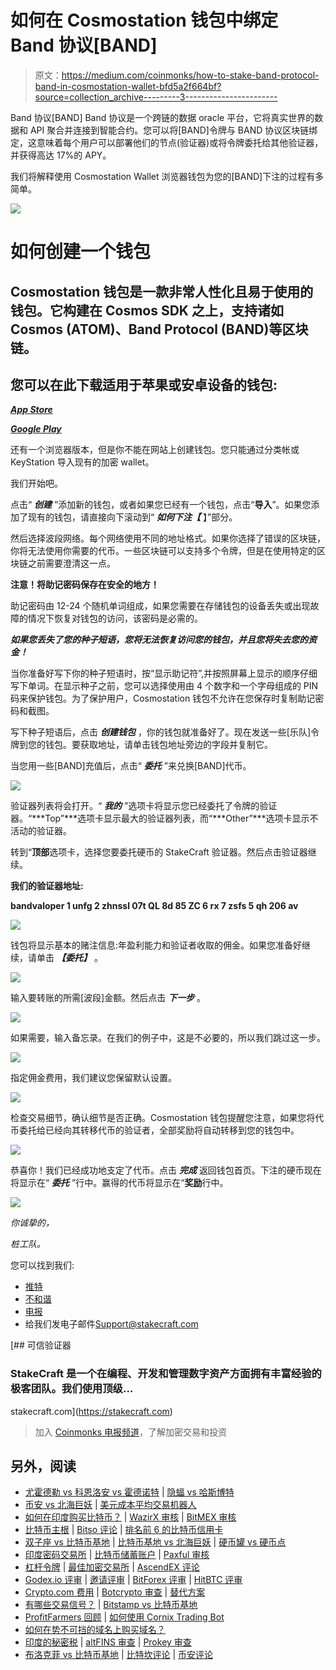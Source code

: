 # 如何在 Cosmostation 钱包中绑定 Band 协议[BAND]

> 原文：<https://medium.com/coinmonks/how-to-stake-band-protocol-band-in-cosmostation-wallet-bfd5a2f664bf?source=collection_archive---------3----------------------->

Band 协议[BAND] Band 协议是一个跨链的数据 oracle 平台，它将真实世界的数据和 API 聚合并连接到智能合约。您可以将[BAND]令牌与 BAND 协议区块链绑定，这意味着每个用户可以部署他们的节点(验证器)或将令牌委托给其他验证器，并获得高达 17%的 APY。

我们将解释使用 Cosmostation Wallet 浏览器钱包为您的[BAND]下注的过程有多简单。

![](img/987047cd0f0e74208de70e5bcfc98563.png)

# 如何创建一个钱包

## **Cosmostation 钱包是一款非常人性化且易于使用的钱包。它构建在 Cosmos SDK 之上，支持诸如 Cosmos (ATOM)、Band Protocol (BAND)等区块链。**

## 您可以在此下载适用于苹果或安卓设备的钱包:

[***App Store***](https://itunes.apple.com/app/cosmostation/id1459830339?mt=8)

[***Google Play***](https://play.google.com/store%20/apps/details?id=wannabit.io.cosmostaion)

还有一个浏览器版本，但是你不能在网站上创建钱包。您只能通过分类帐或 KeyStation 导入现有的加密 wallet。

我们开始吧。

点击“ ***创建*** ”添加新的钱包，或者如果您已经有一个钱包，点击“**导入**”。如果您添加了现有的钱包，请直接向下滚动到“ ***如何下注【*** 】”部分。

然后选择波段网络。每个网络使用不同的地址格式。如果你选择了错误的区块链，你将无法使用你需要的代币。一些区块链可以支持多个令牌，但是在使用特定的区块链之前需要澄清这一点。

**注意！将助记密码保存在安全的地方！**

助记密码由 12-24 个随机单词组成，如果您需要在存储钱包的设备丢失或出现故障的情况下恢复对钱包的访问，该密码是必需的。

***如果您丢失了您的种子短语，您将无法恢复访问您的钱包，并且您将失去您的资金！***

当你准备好写下你的种子短语时，按“显示助记符”,并按照屏幕上显示的顺序仔细写下单词。在显示种子之前，您可以选择使用由 4 个数字和一个字母组成的 PIN 码来保护钱包。为了保护用户，Cosmostation 钱包不允许在您保存时复制助记密码和截图。

写下种子短语后，点击 ***创建钱包*** ，你的钱包就准备好了。现在发送一些[乐队]令牌到您的钱包。要获取地址，请单击钱包地址旁边的字段并复制它。

当您用一些[BAND]充值后，点击“ ***委托*** ”来兑换[BAND]代币。

![](img/e4c0ed5a832f1b650bc88e43fba2201b.png)

验证器列表将会打开。“ ***我的*** ”选项卡将显示您已经委托了令牌的验证器。“***Top”***选项卡显示最大的验证器列表，而“***Other”***选项卡显示不活动的验证器。

转到“**顶部**选项卡，选择您要委托硬币的 StakeCraft 验证器。然后点击验证器继续。

**我们的验证器地址:**

**bandvaloper 1 unfg 2 zhnssl 07t QL 8d 85 ZC 6 rx 7 zsfs 5 qh 206 av**

![](img/373b8b22b30c6023bf6aa97981b78348.png)

钱包将显示基本的赌注信息:年盈利能力和验证者收取的佣金。如果您准备好继续，请单击 ***【委托】*** 。

![](img/e35dabef163849658c326b37eca6db73.png)

输入要转账的所需[波段]金额。然后点击 ***下一步*** 。

![](img/d16613e2441d799dd71f080b06e3b46d.png)

如果需要，输入备忘录。在我们的例子中，这是不必要的，所以我们跳过这一步。

![](img/d30d3836ef4ab2bb162cd9433e5ab90b.png)

指定佣金费用，我们建议您保留默认设置。

![](img/d0986335b05100714643af6376c4645f.png)

检查交易细节，确认细节是否正确。Cosmostation 钱包提醒您注意，如果您将代币委托给已经向其转移代币的验证者，全部奖励将自动转移到您的钱包中。

![](img/7fed8fbf5ae0661e82c411868d154e2d.png)

恭喜你！我们已经成功地支定了代币。点击 ***完成*** 返回钱包首页。下注的硬币现在将显示在“ ***委托*** ”行中。赢得的代币将显示在“**奖励**行中。

![](img/4f98f2c7b5049c3214f4f5ed3d4e8622.png)

*你诚挚的，*

*桩工队。*

您可以找到我们:

*   [推特](https://twitter.com/stakecraft)
*   [不和谐](https://discord.gg/xkYnNYV4qH)
*   [电报](https://t.me/stakecraft)
*   给我们发电子邮件[Support@stakecraft.com](mailto:Support@stakecraft.com)

[](https://stakecraft.com) [## 可信验证器

### StakeCraft 是一个在编程、开发和管理数字资产方面拥有丰富经验的极客团队。我们使用顶级…

stakecraft.com\](https://stakecraft.com) 

> 加入 [Coinmonks 电报频道](https://t.me/coincodecap)，了解加密交易和投资

## 另外，阅读

*   [尤霍德勒 vs 科恩洛安 vs 霍德诺特](/coinmonks/youhodler-vs-coinloan-vs-hodlnaut-b1050acde55a) | [隐蝠 vs 哈斯博特](https://blog.coincodecap.com/cryptohopper-vs-haasbot)
*   [币安 vs 北海巨妖](https://blog.coincodecap.com/binance-vs-kraken) | [美元成本平均交易机器人](https://blog.coincodecap.com/pionex-dca-bot)
*   [如何在印度购买比特币？](/coinmonks/buy-bitcoin-in-india-feb50ddfef94) | [WazirX 审核](/coinmonks/wazirx-review-5c811b074f5b) | [BitMEX 审核](https://blog.coincodecap.com/bitmex-review)
*   [比特币主根](https://blog.coincodecap.com/bitcoin-taproot) | [Bitso 评论](https://blog.coincodecap.com/bitso-review) | [排名前 6 的比特币信用卡](/coinmonks/bitcoin-credit-card-bc8ab6f377c6)
*   [双子座 vs 比特币基地](https://blog.coincodecap.com/gemini-vs-coinbase) | [比特币基地 vs 北海巨妖](https://blog.coincodecap.com/kraken-vs-coinbase) | [硬币罐 vs 硬币点](https://blog.coincodecap.com/coinspot-vs-coinjar)
*   [印度密码交易所](/coinmonks/bitcoin-exchange-in-india-7f1fe79715c9) | [比特币储蓄账户](/coinmonks/bitcoin-savings-account-e65b13f92451) | [Paxful 审核](/coinmonks/paxful-review-4daf2354ab70)
*   [杠杆令牌](/coinmonks/leveraged-token-3f5257808b22) | [最佳加密交易所](/coinmonks/crypto-exchange-dd2f9d6f3769) | [AscendEX 评论](/coinmonks/ascendex-review-53e829cf75fa)
*   [Godex.io 评审](/coinmonks/godex-io-review-7366086519fb) | [邀请评审](/coinmonks/invity-review-70f3030c0502) | [BitForex 评审](https://blog.coincodecap.com/bitforex-review) | [HitBTC 评审](/coinmonks/hitbtc-review-c5143c5d53c2)
*   [Crypto.com 费用](/coinmonks/binance-fees-8588ec17965) | [Botcrypto 审查](/coinmonks/botcrypto-review-2021-build-your-own-trading-bot-coincodecap-6b8332d736c7) | [替代方案](https://blog.coincodecap.com/crypto-com-alternatives)
*   [有哪些交易信号？](https://blog.coincodecap.com/trading-signal) | [Bitstamp vs 比特币基地](https://blog.coincodecap.com/bitstamp-coinbase)
*   [ProfitFarmers 回顾](https://blog.coincodecap.com/profitfarmers-review) | [如何使用 Cornix Trading Bot](https://blog.coincodecap.com/cornix-trading-bot)
*   [如何在势不可挡的域名上购买域名？](https://blog.coincodecap.com/buy-domain-on-unstoppable-domains)
*   [印度的秘密税](https://blog.coincodecap.com/crypto-tax-india) | [altFINS 审查](https://blog.coincodecap.com/altfins-review) | [Prokey 审查](/coinmonks/prokey-review-26611173c13c)
*   [布洛克菲 vs 比特币基地](https://blog.coincodecap.com/blockfi-vs-coinbase) | [比特坎评论](https://blog.coincodecap.com/bitkan-review) | [币安评论](/coinmonks/binance-review-ee10d3bf3b6e)